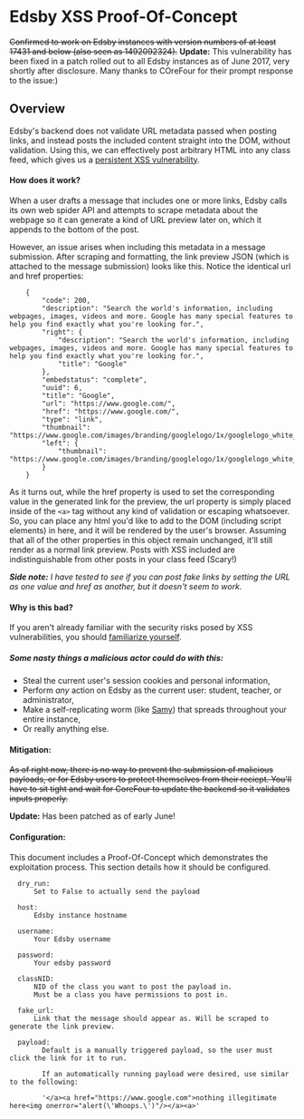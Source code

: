 # Edsby XSS Proof-Of-Concept

~~Confirmed to work on Edsby instances with version numbers of at least 17431 and below (also seen as 1492092324).~~
**Update:** This vulnerability has been fixed in a patch rolled out to all Edsby instances as of June 2017, very shortly after disclosure. Many thanks to COreFour for their prompt response to
the issue:)

## Overview

 Edsby's backend does not validate URL metadata passed when posting links, and instead posts the included content straight into the DOM, without validation. Using this, we can effectively post arbitrary HTML into any class feed, which gives us a [persistent XSS vulnerability](https://en.wikipedia.org/wiki/Cross-site_scripting#Persistent).

#### How does it work?

When a user drafts a message that includes one or more links, Edsby calls its own web spider API and attempts to scrape metadata about the webpage so it can generate a kind of URL preview later on, which it appends to the bottom of the post.

However, an issue arises when including this metadata in a message submission. After scraping and formatting,
the link preview JSON (which is attached to the message submission) looks like this. Notice the identical url and href properties:

        {
            "code": 200,
            "description": "Search the world's information, including webpages, images, videos and more. Google has many special features to help you find exactly what you're looking for.",
            "right": {
                "description": "Search the world's information, including webpages, images, videos and more. Google has many special features to help you find exactly what you're looking for.",
                "title": "Google"
            },
            "embedstatus": "complete",
            "uuid": 6,
            "title": "Google",
            "url": "https://www.google.com/",
            "href": "https://www.google.com/",
            "type": "link",
            "thumbnail": "https://www.google.com/images/branding/googlelogo/1x/googlelogo_white_background_color_272x92dp.png",
            "left": {
                "thumbnail": "https://www.google.com/images/branding/googlelogo/1x/googlelogo_white_background_color_272x92dp.png"
            }
        }


  As it turns out, while the href property is used to set the corresponding value in the generated link for the preview, the url
 property is simply placed inside of the `<a>` tag without any kind of validation or escaping whatsoever. So, you can place any html
 you'd like to add to the DOM (including script elements) in here, and it will be rendered by the user's browser. Assuming that all
 of the other properties in this object remain unchanged, it'll still render as a normal link preview. Posts with XSS included are
 indistinguishable from other posts in your class feed (Scary!)

  _**Side note:** I have tested to see if you can post fake links by setting the URL as one value and href as another, but it doesn't seem to work._

#### Why is this bad?
  If you aren't already familiar with the security risks posed by XSS vulnerabilities, you should [familiarize yourself](https://en.wikipedia.org/wiki/Cross-site_scripting#Persistent_attack).

##### Some nasty things a malicious actor could do with this:
  - Steal the current user's session cookies and personal information,
  - Perform _any_ action on Edsby as the current user: student,  teacher, or administrator,
  - Make a self-replicating worm (like [Samy](https://en.wikipedia.org/wiki/Samy_(computer_worm))) that spreads throughout your entire instance,
  - Or really anything else.


#### Mitigation:

  ~~As of right now, there is no way to prevent the submission of malicious payloads, or
  for Edsby users to protect themselves from their reciept. You'll have to sit tight and
  wait for CoreFour to update the backend so it validates inputs properly.~~

  **Update:** Has been patched as of early June!

#### Configuration:
   This document includes a Proof-Of-Concept which demonstrates the exploitation process. This section
  details how it should be configured.

      dry_run:
          Set to False to actually send the payload

      host:
          Edsby instance hostname

      username:
          Your Edsby username

      password:
          Your edsby password

      classNID:
          NID of the class you want to post the payload in.
          Must be a class you have permissions to post in.

      fake_url:
          Link that the message should appear as. Will be scraped to generate the link preview.

      payload:
            Default is a manually triggered payload, so the user must click the link for it to run.

            If an automatically running payload were desired, use similar to the following:

            '</a><a href="https://www.google.com">nothing illegitimate here<img onerror="alert(\'Whoops.\')"/></a><a>'

